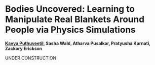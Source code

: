 # Bodies Uncovered: Learning to Manipulate Real Blankets Around People via Physics Simulations

**[Kavya Puthuveetil](https://kpputhuveetil.github.io/), Sasha Wald, Atharva Pusalkar, Pratyusha Karnati, Zackory Erickson**


UNDER CONSTRUCTION
